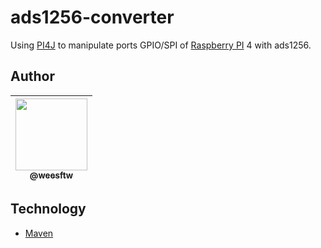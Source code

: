 # ads1256-converter
Using [PI4J](https://pi4j.com/) to manipulate ports GPIO/SPI of [Raspberry PI](https://www.raspberrypi.org/) 4 with ads1256.

## Author
| [<img src="https://github.com/weesftw.png?size=115" width=115><br><sub>@weesftw</sub>](https://github.com/weesftw) |
| :---: |

## Technology

- [Maven](https://gradle.org/)
